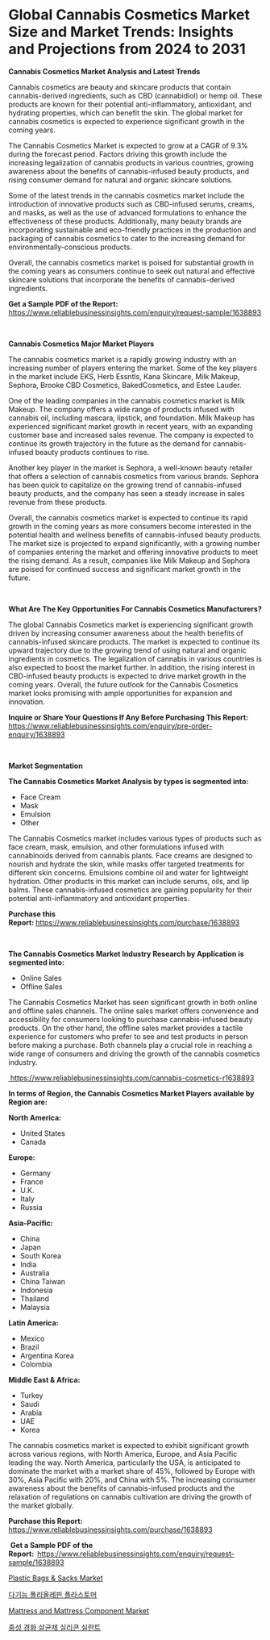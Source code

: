 <p><h1>Global Cannabis Cosmetics Market Size and Market Trends: Insights and Projections from 2024 to 2031</h1></p><p><strong>Cannabis Cosmetics Market Analysis and Latest Trends</strong></p>
<p><p>Cannabis cosmetics are beauty and skincare products that contain cannabis-derived ingredients, such as CBD (cannabidiol) or hemp oil. These products are known for their potential anti-inflammatory, antioxidant, and hydrating properties, which can benefit the skin. The global market for cannabis cosmetics is expected to experience significant growth in the coming years.</p><p>The Cannabis Cosmetics Market is expected to grow at a CAGR of 9.3% during the forecast period. Factors driving this growth include the increasing legalization of cannabis products in various countries, growing awareness about the benefits of cannabis-infused beauty products, and rising consumer demand for natural and organic skincare solutions.</p><p>Some of the latest trends in the cannabis cosmetics market include the introduction of innovative products such as CBD-infused serums, creams, and masks, as well as the use of advanced formulations to enhance the effectiveness of these products. Additionally, many beauty brands are incorporating sustainable and eco-friendly practices in the production and packaging of cannabis cosmetics to cater to the increasing demand for environmentally-conscious products.</p><p>Overall, the cannabis cosmetics market is poised for substantial growth in the coming years as consumers continue to seek out natural and effective skincare solutions that incorporate the benefits of cannabis-derived ingredients.</p></p>
<p><strong>Get a Sample PDF of the Report:&nbsp;</strong> <a href="https://www.reliablebusinessinsights.com/enquiry/request-sample/1638893">https://www.reliablebusinessinsights.com/enquiry/request-sample/1638893</a></p>
<p>&nbsp;</p>
<p><strong>Cannabis Cosmetics Major Market Players</strong></p>
<p><p>The cannabis cosmetics market is a rapidly growing industry with an increasing number of players entering the market. Some of the key players in the market include EKS, Herb Essntls, Kana Skincare, Milk Makeup, Sephora, Brooke CBD Cosmetics, BakedCosmetics, and Estee Lauder.</p><p>One of the leading companies in the cannabis cosmetics market is Milk Makeup. The company offers a wide range of products infused with cannabis oil, including mascara, lipstick, and foundation. Milk Makeup has experienced significant market growth in recent years, with an expanding customer base and increased sales revenue. The company is expected to continue its growth trajectory in the future as the demand for cannabis-infused beauty products continues to rise.</p><p>Another key player in the market is Sephora, a well-known beauty retailer that offers a selection of cannabis cosmetics from various brands. Sephora has been quick to capitalize on the growing trend of cannabis-infused beauty products, and the company has seen a steady increase in sales revenue from these products.</p><p>Overall, the cannabis cosmetics market is expected to continue its rapid growth in the coming years as more consumers become interested in the potential health and wellness benefits of cannabis-infused beauty products. The market size is projected to expand significantly, with a growing number of companies entering the market and offering innovative products to meet the rising demand. As a result, companies like Milk Makeup and Sephora are poised for continued success and significant market growth in the future.</p></p>
<p>&nbsp;</p>
<p><strong>What Are The Key Opportunities For Cannabis Cosmetics Manufacturers?</strong></p>
<p><p>The global Cannabis Cosmetics market is experiencing significant growth driven by increasing consumer awareness about the health benefits of cannabis-infused skincare products. The market is expected to continue its upward trajectory due to the growing trend of using natural and organic ingredients in cosmetics. The legalization of cannabis in various countries is also expected to boost the market further. In addition, the rising interest in CBD-infused beauty products is expected to drive market growth in the coming years. Overall, the future outlook for the Cannabis Cosmetics market looks promising with ample opportunities for expansion and innovation.</p></p>
<p><strong>Inquire or Share Your Questions If Any Before Purchasing This Report:</strong> <a href="https://www.reliablebusinessinsights.com/enquiry/pre-order-enquiry/1638893">https://www.reliablebusinessinsights.com/enquiry/pre-order-enquiry/1638893</a></p>
<p>&nbsp;</p>
<p><strong>Market Segmentation</strong></p>
<p><strong>The Cannabis Cosmetics Market Analysis by types is segmented into:</strong></p>
<p><ul><li>Face Cream</li><li>Mask</li><li>Emulsion</li><li>Other</li></ul></p>
<p><p>The Cannabis Cosmetics market includes various types of products such as face cream, mask, emulsion, and other formulations infused with cannabinoids derived from cannabis plants. Face creams are designed to nourish and hydrate the skin, while masks offer targeted treatments for different skin concerns. Emulsions combine oil and water for lightweight hydration. Other products in this market can include serums, oils, and lip balms. These cannabis-infused cosmetics are gaining popularity for their potential anti-inflammatory and antioxidant properties.</p></p>
<p><strong>Purchase this Report:&nbsp;</strong><a href="https://www.reliablebusinessinsights.com/purchase/1638893">https://www.reliablebusinessinsights.com/purchase/1638893</a></p>
<p>&nbsp;</p>
<p><strong>The Cannabis Cosmetics Market Industry Research by Application is segmented into:</strong></p>
<p><ul><li>Online Sales</li><li>Offline Sales</li></ul></p>
<p><p>The Cannabis Cosmetics Market has seen significant growth in both online and offline sales channels. The online sales market offers convenience and accessibility for consumers looking to purchase cannabis-infused beauty products. On the other hand, the offline sales market provides a tactile experience for customers who prefer to see and test products in person before making a purchase. Both channels play a crucial role in reaching a wide range of consumers and driving the growth of the cannabis cosmetics industry.</p></p>
<p><a href="https://www.reliablebusinessinsights.com/cannabis-cosmetics-r1638893">&nbsp;https://www.reliablebusinessinsights.com/cannabis-cosmetics-r1638893</a></p>
<p><strong>In terms of Region, the Cannabis Cosmetics Market Players available by Region are:</strong></p>
<p>
    <p> <strong> North America: </strong>
        <ul>
            <li>United States</li>
            <li>Canada</li>
        </ul>
        </p> 
    <p> <strong> Europe: </strong>
        <ul>
            <li>Germany</li>
            <li>France</li>
            <li>U.K.</li>
            <li>Italy</li>
            <li>Russia</li>
        </ul>
        </p> 
    <p> <strong> Asia-Pacific: </strong>
        <ul>
            <li>China</li>
            <li>Japan</li>
            <li>South Korea</li>
            <li>India</li>
            <li>Australia</li>
            <li>China Taiwan</li>
            <li>Indonesia</li>
            <li>Thailand</li>
            <li>Malaysia</li>
        </ul>
        </p> 
    <p> <strong> Latin America: </strong>
        <ul>
            <li>Mexico</li>
            <li>Brazil</li>
            <li>Argentina Korea</li>
            <li>Colombia</li>
        </ul>
        </p> 
    <p> <strong> Middle East & Africa: </strong>
        <ul>
            <li>Turkey</li>
            <li>Saudi</li>
            <li>Arabia</li>
            <li>UAE</li>
            <li>Korea</li>
        </ul>
    </p>
    </p>
<p><p>The cannabis cosmetics market is expected to exhibit significant growth across various regions, with North America, Europe, and Asia Pacific leading the way. North America, particularly the USA, is anticipated to dominate the market with a market share of 45%, followed by Europe with 30%, Asia Pacific with 20%, and China with 5%. The increasing consumer awareness about the benefits of cannabis-infused products and the relaxation of regulations on cannabis cultivation are driving the growth of the market globally.</p></p>
<p><strong>Purchase this Report: </strong><a href="https://www.reliablebusinessinsights.com/purchase/1638893">https://www.reliablebusinessinsights.com/purchase/1638893</a></p>
<p>&nbsp;<strong>Get a Sample PDF of the Report:&nbsp;&nbsp;</strong><a href="https://www.reliablebusinessinsights.com/enquiry/request-sample/1638893">https://www.reliablebusinessinsights.com/enquiry/request-sample/1638893</a></p>
<p><strong></strong></p>
<p><p><a href="https://github.com/abdillahsp58/Market-Research-Report-List-1/blob/main/plastic-bags-sacks-market.md">Plastic Bags & Sacks Market</a></p><p><a href="https://github.com/PercyHagernes9778/Market-Research-Report-List-2/blob/main/9255865152926.md">다기능 폴리올레핀 플라스토머</a></p><p><a href="https://github.com/irjbaube82/Market-Research-Report-List-1/blob/main/mattress-and-mattress-component-market.md">Mattress and Mattress Component Market</a></p><p><a href="https://github.com/rsg307664904/Market-Research-Report-List-2/blob/main/6650448152925.md">중성 경화 살균제 실리콘 실란트</a></p></p>